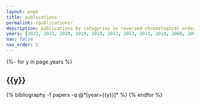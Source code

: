 ```yaml
---
layout: page
title: publications
permalink: /publications/
description: publications by categories in reversed chronological order. generated by jekyll-scholar.
years: [2022, 2021, 2020, 2019, 2018, 2017, 2013, 2011, 2010, 2008, 2007, 2006, 2005]
nav: false
nav_order: 2
---
```

<!-- _pages/publications.md -->
<div class="publications">

{%- for y in page.years %}
  <h2 class="year">{{y}}</h2>
  {% bibliography -f papers -q @*[year={{y}}]* %}
{% endfor %}

</div>
